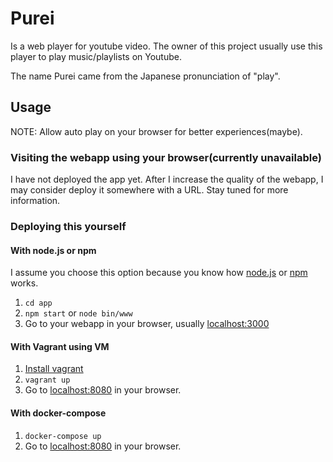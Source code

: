 # Purei
Is a web player for youtube video. The owner of this project usually use this player to play music/playlists on Youtube.

The name Purei came from the Japanese pronunciation of "play".

## Usage
NOTE: Allow auto play on your browser for better experiences(maybe).

### Visiting the webapp using your browser(currently unavailable)
I have not deployed the app yet. After I increase the quality of the webapp, I may consider deploy it somewhere with a URL. Stay tuned for more information.

### Deploying this yourself
#### With node.js or npm
I assume you choose this option because you know how [node.js](https://nodejs.org/en/) or [npm](https://www.npmjs.com/) works.
1. `cd app`
2. `npm start` or `node bin/www`
3. Go to your webapp in your browser, usually [localhost:3000](http://localhost:3000)

#### With Vagrant using VM
1. [Install vagrant](https://www.vagrantup.com/downloads)
2. `vagrant up`
3. Go to [localhost:8080](http://localhost:8080) in your browser.

#### With docker-compose
1. `docker-compose up`
2. Go to [localhost:8080](http://localhost:8080) in your browser.
